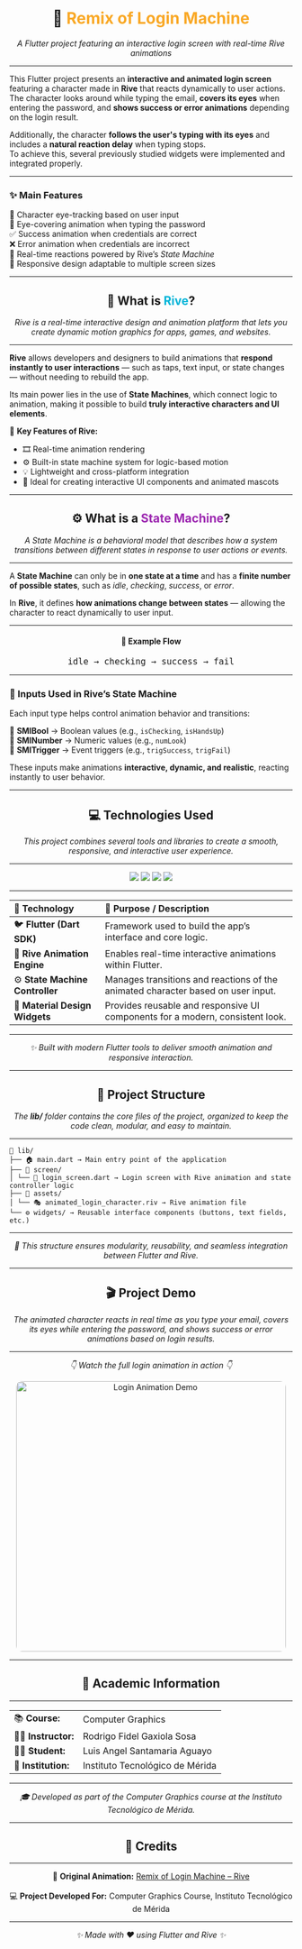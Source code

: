 <h1 align="center">🧸 <span style="color:#f9a825;">Remix of Login Machine</span></h1>
<p align="center">
  <em>A Flutter project featuring an interactive login screen with real-time Rive animations</em>
</p>

---

This Flutter project presents an <strong>interactive and animated login screen</strong> featuring a character made in <strong>Rive</strong> that reacts dynamically to user actions.  
The character looks around while typing the email, <strong>covers its eyes</strong> when entering the password, and <strong>shows success or error animations</strong> depending on the login result.

Additionally, the character <strong>follows the user's typing with its eyes</strong> and includes a <strong>natural reaction delay</strong> when typing stops.  
To achieve this, several previously studied widgets were implemented and integrated properly.

---

### ✨ Main Features

👀 Character eye-tracking based on user input  
🙈 Eye-covering animation when typing the password  
✅ Success animation when credentials are correct  
❌ Error animation when credentials are incorrect  
🔄 Real-time reactions powered by Rive’s <em>State Machine</em>  
🧭 Responsive design adaptable to multiple screen sizes  

---

<h2 align="center">🎨 What is <span style="color:#00b4d8;">Rive</span>?</h2>

<p align="center">
  <em>
    Rive is a real-time interactive design and animation platform that lets you create dynamic motion graphics
    for apps, games, and websites.
  </em>
</p>

---

**Rive** allows developers and designers to build animations that 
<strong>respond instantly to user interactions</strong> — such as taps, text input, or state changes — 
without needing to rebuild the app.

Its main power lies in the use of <strong>State Machines</strong>, which connect logic to animation, 
making it possible to build <strong>truly interactive characters and UI elements</strong>.

🧩 <strong>Key Features of Rive:</strong>  
- 🎞️ Real-time animation rendering  
- ⚙️ Built-in state machine system for logic-based motion  
- 💡 Lightweight and cross-platform integration  
- 🧠 Ideal for creating interactive UI components and animated mascots  

---

<h2 align="center">⚙️ What is a <span style="color:#9c27b0;">State Machine</span>?</h2>

<p align="center">
  <em>
    A State Machine is a behavioral model that describes how a system transitions between different states 
    in response to user actions or events.
  </em>
</p>

---

A <strong>State Machine</strong> can only be in <strong>one state at a time</strong> and has a 
<strong>finite number of possible states</strong>, such as <em>idle</em>, <em>checking</em>, <em>success</em>, or <em>error</em>.

In <strong>Rive</strong>, it defines <strong>how animations change between states</strong> — 
allowing the character to react dynamically to user input.

---

<h4 align="center">🔁 Example Flow</h4>

<p align="center">
  <code style="font-size: 1.1em;">idle → checking → success → fail</code>
</p>

---

### 🧩 Inputs Used in Rive’s State Machine

Each input type helps control animation behavior and transitions:

🔘 <strong>SMIBool</strong> → Boolean values (e.g., <code>isChecking</code>, <code>isHandsUp</code>)  
🔢 <strong>SMINumber</strong> → Numeric values (e.g., <code>numLook</code>)  
🚀 <strong>SMITrigger</strong> → Event triggers (e.g., <code>trigSuccess</code>, <code>trigFail</code>)  

These inputs make animations <strong>interactive, dynamic, and realistic</strong>, reacting instantly to user behavior.

---

<h2 align="center">💻 Technologies Used</h2>

<p align="center">
  <em>
    This project combines several tools and libraries to create a smooth, responsive, and interactive user experience.
  </em>
</p>

---

<p align="center">
  <img src="https://img.shields.io/badge/Flutter-02569B?style=for-the-badge&logo=flutter&logoColor=white"/>
  <img src="https://img.shields.io/badge/Dart-0175C2?style=for-the-badge&logo=dart&logoColor=white"/>
  <img src="https://img.shields.io/badge/Rive-FF6F00?style=for-the-badge&logo=rive&logoColor=white"/>
  <img src="https://img.shields.io/badge/Material%20Design-757575?style=for-the-badge&logo=material-design&logoColor=white"/>
</p>

---

| 🧩 **Technology** | 🧠 **Purpose / Description** |
|:------------------|:-----------------------------|
| 🐦 **Flutter (Dart SDK)** | Framework used to build the app’s interface and core logic. |
| 🎨 **Rive Animation Engine** | Enables real-time interactive animations within Flutter. |
| ⚙️ **State Machine Controller** | Manages transitions and reactions of the animated character based on user input. |
| 🧱 **Material Design Widgets** | Provides reusable and responsive UI components for a modern, consistent look. |

---

<p align="center">
  <em>✨ Built with modern Flutter tools to deliver smooth animation and responsive interaction.</em>
</p>

---

<h2 align="center">📂 Project Structure</h2>

<p align="center">
  <em>
    The <strong>lib/</strong> folder contains the core files of the project, organized to keep the code clean, modular, and easy to maintain.
  </em>
</p>

---

    📁 lib/
    ├── 🏠 main.dart → Main entry point of the application
    ├── 📁 screen/
    │ └── 🔑 login_screen.dart → Login screen with Rive animation and state controller logic
    ├── 📁 assets/
    │ └── 🎭 animated_login_character.riv → Rive animation file
    └── ⚙️ widgets/ → Reusable interface components (buttons, text fields, etc.)

---

<p align="center">
  <em>
    🧠 This structure ensures modularity, reusability, and seamless integration between Flutter and Rive.
  </em>
</p>

---

<h2 align="center">🎬 Project Demo</h2>

<p align="center">
  <em>
    The animated character reacts in real time as you type your email, covers its eyes while entering the password,
    and shows success or error animations based on login results.
  </em>
</p>

---

<p align="center">
  <em>👇 Watch the full login animation in action 👇</em>
</p>

<p align="center">
  <img src="assets/Animación.gif" alt="Login Animation Demo" width="480" style="border-radius:10px;"/>
</p>

---

<h2 align="center">📘 Academic Information</h2>

---

<p align="center">
  <table>
    <tr><td>📚 <strong>Course:</strong></td><td>Computer Graphics</td></tr>
    <tr><td>👨‍🏫 <strong>Instructor:</strong></td><td>Rodrigo Fidel Gaxiola Sosa</td></tr>
    <tr><td>🧑‍💻 <strong>Student:</strong></td><td>Luis Angel Santamaria Aguayo</td></tr>
    <tr><td>🏫 <strong>Institution:</strong></td><td>Instituto Tecnológico de Mérida</td></tr>
  </table>
</p>

---

<p align="center">
  <em>🎓 Developed as part of the Computer Graphics course at the Instituto Tecnológico de Mérida.</em>
</p>

---

<h2 align="center">🙌 Credits</h2>

---

<p align="center">
  🧸 <strong>Original Animation:</strong> 
  <a href="https://rive.app/marketplace/3645-7621-remix-of-login-machine/" target="_blank">
    Remix of Login Machine – Rive
  </a>
  <br><br>
  💻 <strong>Project Developed For:</strong> Computer Graphics Course, Instituto Tecnológico de Mérida
</p>

---

<p align="center">
  <em>✨ Made with ❤️ using Flutter and Rive ✨</em>
</p>
